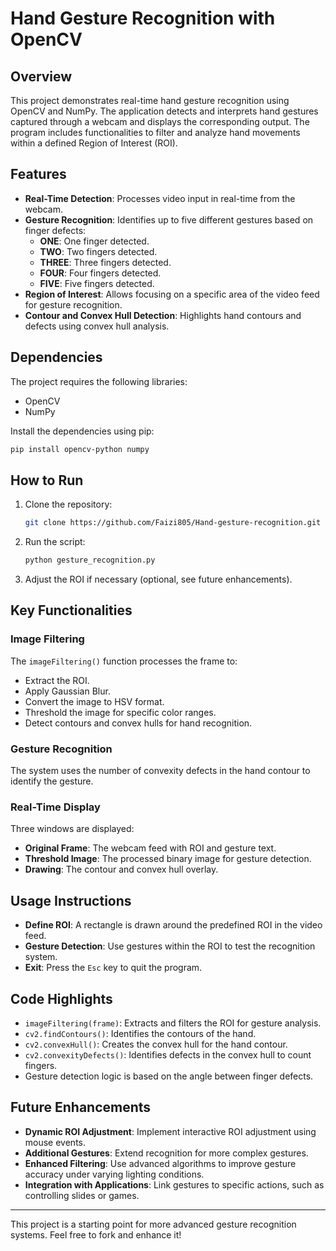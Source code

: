 # Hand Gesture Recognition with OpenCV

## Overview

This project demonstrates real-time hand gesture recognition using OpenCV and NumPy. The application detects and interprets hand gestures captured through a webcam and displays the corresponding output. The program includes functionalities to filter and analyze hand movements within a defined Region of Interest (ROI).

## Features

- **Real-Time Detection**: Processes video input in real-time from the webcam.
- **Gesture Recognition**: Identifies up to five different gestures based on finger defects:
  - **ONE**: One finger detected.
  - **TWO**: Two fingers detected.
  - **THREE**: Three fingers detected.
  - **FOUR**: Four fingers detected.
  - **FIVE**: Five fingers detected.
- **Region of Interest**: Allows focusing on a specific area of the video feed for gesture recognition.
- **Contour and Convex Hull Detection**: Highlights hand contours and defects using convex hull analysis.

## Dependencies

The project requires the following libraries:

- OpenCV
- NumPy

Install the dependencies using pip:

```bash
pip install opencv-python numpy
```

## How to Run

1. Clone the repository:
   ```bash
   git clone https://github.com/Faizi805/Hand-gesture-recognition.git
   ```


2. Run the script:
   ```bash
   python gesture_recognition.py
   ```

3. Adjust the ROI if necessary (optional, see future enhancements).

## Key Functionalities

### Image Filtering
The `imageFiltering()` function processes the frame to:
- Extract the ROI.
- Apply Gaussian Blur.
- Convert the image to HSV format.
- Threshold the image for specific color ranges.
- Detect contours and convex hulls for hand recognition.

### Gesture Recognition
The system uses the number of convexity defects in the hand contour to identify the gesture.

### Real-Time Display
Three windows are displayed:
- **Original Frame**: The webcam feed with ROI and gesture text.
- **Threshold Image**: The processed binary image for gesture detection.
- **Drawing**: The contour and convex hull overlay.

## Usage Instructions

- **Define ROI**: A rectangle is drawn around the predefined ROI in the video feed.
- **Gesture Detection**: Use gestures within the ROI to test the recognition system.
- **Exit**: Press the `Esc` key to quit the program.

## Code Highlights

- `imageFiltering(frame)`: Extracts and filters the ROI for gesture analysis.
- `cv2.findContours()`: Identifies the contours of the hand.
- `cv2.convexHull()`: Creates the convex hull for the hand contour.
- `cv2.convexityDefects()`: Identifies defects in the convex hull to count fingers.
- Gesture detection logic is based on the angle between finger defects.

## Future Enhancements

- **Dynamic ROI Adjustment**: Implement interactive ROI adjustment using mouse events.
- **Additional Gestures**: Extend recognition for more complex gestures.
- **Enhanced Filtering**: Use advanced algorithms to improve gesture accuracy under varying lighting conditions.
- **Integration with Applications**: Link gestures to specific actions, such as controlling slides or games.

---

This project is a starting point for more advanced gesture recognition systems. Feel free to fork and enhance it!

